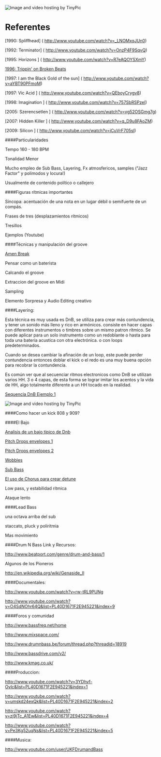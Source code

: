 <img src="http://i61.tinypic.com/14ilvo1.jpg" border="0" alt="Image and video hosting by TinyPic">


# Referentes


[1990: Spliffhead]          ( http://www.youtube.com/watch?v=_LNOMxqJUn0)

[1992: Terminator]          (  http://www.youtube.com/watch?v=OnzP4F9SqvQ)

[1995: Horizons    ]    (  http://www.youtube.com/watch?v=R7eAQOYSXmY)

[1996: Trippin' on Broken Beats](  http://www.youtube.com/watch?v=rPQHJ14o0AQ)

[1997: I am the Black Gold of the sun] (  http://www.youtube.com/watch?v=aYBT90PFmoM)

[1997: Vic Acid ]        ( http://www.youtube.com/watch?v=QEboyCrygv8)

[1998: Imagination ]         (  http://www.youtube.com/watch?v=757SbRSPzeI)

[2005: Szerencsetlen ]      (  http://www.youtube.com/watch?v=vg52OSGmg7g)

[2007: Hidden Killer  ]      ( http://www.youtube.com/watch?v=q_D9u8FAoZM)

[2009: Silicon  ]          ( http://www.youtube.com/watch?v=iCuVrF705sI)


####Particularidades 

Tempo 160 - 180 BPM

Tonalidad Menor

Mucho empleo de Sub Bass, Layering, Fx atmosfericos, samples  ("Jazz Factor" y polimodos y locura!)     

Usualmente de contenido político o callejero

              

    


                  

####Figuras rítmicas importantes

Sincopa: acentuación de una nota en un lugar débil o semifuerte de un compás.

Frases de tres (desplazamientos rítmicos)

Tresillos

Ejemplos (Youtube)


                        

####Técnicas y manipulación del groove

[Amen Break](http://picosong.com/Y7Ka)

Pensar como un baterista
	
Calcando el groove

Extraccion del groove en Midi           
	
Sampling

Elemento Sorpresa y Audio Editing creativo     



####Layering:

Esta técnica es muy usada es DnB, se utiliza para crear más contundencia, y tener un sonido 
más lleno y rico en armónicos.  consiste en hacer capas con diferentes instrumentos o timbres sobre un 
mismo patron rítmico. 
Se puede aplicar para un solo instrumento como un redoblante o hasta para toda una bateria acustica con 
otra electrónica. o con  loops predeterminados.

Cuando se desea cambiar la afinación de un loop, este puede perder contundencia entonces doblar el kick o 
el redo es una muy buena opción para recobrar la contundencia.

Es común ver que al secuenciar ritmos electronicos como DnB se utilizan varios HH. 3 o 4 capas, de esta forma
se lograr imitar los acentos y la vida de HH, algo totalmente diferente a un HH tocado en la realidad.

[Sequencia DnB Ejemplo 1   ](http://picosong.com/Y78C/)


<img src="http://i58.tinypic.com/29pauqg.jpg" border="0" alt="Image and video hosting by TinyPic">

####Como hacer un  kick 808 y 909?

                              

####El Bajo

[Analisis de un bajo típico de Dnb](http://www.youtube.com/watch?v=xFkvmZENCmQ )

[Pitch Drops envelopes 1](http://picosong.com/Y7KR)

[Pitch Drops envelopes 2](http://picosong.com/Y7Kf)

[Wobbles ](http://picosong.com/Y7Kg)

   
[Sub Bass ](http://picosong.com/Y7K8)

[El uso de Chorus para crear detune ](http://picosong.com/Y7KN)

Low pass, y estabilidad rítmica

Ataque lento

    

####Lead Bass

una octava arriba del sub

staccato, pluck y poliritmia  

Mas movimiento


####Drum N Bass Link y Recursos:

http://www.beatport.com/genre/drum-and-bass/1

Algunos de los Pioneros

http://en.wikipedia.org/wiki/Genaside_II

####Documentales:

http://www.youtube.com/watch?v=rw-tRL9PUNg

http://www.youtube.com/watch?v=O4SdNOhr64Q&list=PL40D1671F2E945221&index=9

####Foros y comunidad

http://www.bassfreq.net/home

http://www.mixspace.com/

http://www.drumnbass.be/forum/thread.php?threadid=18919

http://www.bassdrive.com/v2/

http://www.kmag.co.uk/

####Produccion:

http://www.youtube.com/watch?v=3YDhvf-Ovlc&list=PL40D1671F2E945221&index=1

http://www.youtube.com/watch?v=umskd24exQk&list=PL40D1671F2E945221&index=2

http://www.youtube.com/watch?v=zj9jTc_A1Ew&list=PL40D1671F2E945221&index=4

http://www.youtube.com/watch?v=Pe3Kg52uqNs&list=PL40D1671F2E945221&index=5              

####Musica:

http://www.youtube.com/user/UKFDrumandBass

